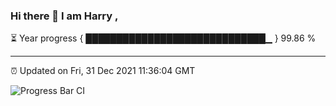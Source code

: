 ### Hi there 👋 I am Harry , 

⏳ Year progress { █████████████████████████████▁ } 99.86 %

---

⏰ Updated on Fri, 31 Dec 2021 11:36:04 GMT

![Progress Bar CI](https://github.com/duykhang68/duykhang68/workflows/Progress%20Bar%20CI/badge.svg)
